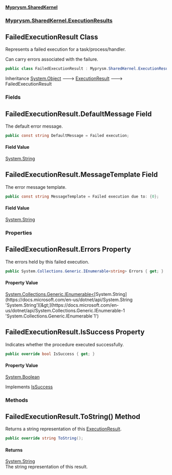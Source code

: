 #### [Myprysm.SharedKernel](index.md 'index')
### [Myprysm.SharedKernel.ExecutionResults](index.md#Myprysm_SharedKernel_ExecutionResults 'Myprysm.SharedKernel.ExecutionResults')
## FailedExecutionResult Class
Represents a failed execution for a task/process/handler.  
  
Can carry errors associated with the failure.  
```csharp
public class FailedExecutionResult : Myprysm.SharedKernel.ExecutionResults.ExecutionResult
```

Inheritance [System.Object](https://docs.microsoft.com/en-us/dotnet/api/System.Object 'System.Object') &#129106; [ExecutionResult](Myprysm_SharedKernel_ExecutionResults_ExecutionResult.md 'Myprysm.SharedKernel.ExecutionResults.ExecutionResult') &#129106; FailedExecutionResult  
### Fields
<a name='Myprysm_SharedKernel_ExecutionResults_FailedExecutionResult_DefaultMessage'></a>
## FailedExecutionResult.DefaultMessage Field
The default error message.  
```csharp
public const string DefaultMessage = Failed execution;
```
#### Field Value
[System.String](https://docs.microsoft.com/en-us/dotnet/api/System.String 'System.String')
  
<a name='Myprysm_SharedKernel_ExecutionResults_FailedExecutionResult_MessageTemplate'></a>
## FailedExecutionResult.MessageTemplate Field
The error message template.  
```csharp
public const string MessageTemplate = Failed execution due to: {0};
```
#### Field Value
[System.String](https://docs.microsoft.com/en-us/dotnet/api/System.String 'System.String')
  
### Properties
<a name='Myprysm_SharedKernel_ExecutionResults_FailedExecutionResult_Errors'></a>
## FailedExecutionResult.Errors Property
The errors held by this failed execution.  
```csharp
public System.Collections.Generic.IEnumerable<string> Errors { get; }
```
#### Property Value
[System.Collections.Generic.IEnumerable&lt;](https://docs.microsoft.com/en-us/dotnet/api/System.Collections.Generic.IEnumerable-1 'System.Collections.Generic.IEnumerable`1')[System.String](https://docs.microsoft.com/en-us/dotnet/api/System.String 'System.String')[&gt;](https://docs.microsoft.com/en-us/dotnet/api/System.Collections.Generic.IEnumerable-1 'System.Collections.Generic.IEnumerable`1')
  
<a name='Myprysm_SharedKernel_ExecutionResults_FailedExecutionResult_IsSuccess'></a>
## FailedExecutionResult.IsSuccess Property
Indicates whether the procedure executed successfully.  
```csharp
public override bool IsSuccess { get; }
```
#### Property Value
[System.Boolean](https://docs.microsoft.com/en-us/dotnet/api/System.Boolean 'System.Boolean')

Implements [IsSuccess](Myprysm_SharedKernel_ExecutionResults_IExecutionResult.md#Myprysm_SharedKernel_ExecutionResults_IExecutionResult_IsSuccess 'Myprysm.SharedKernel.ExecutionResults.IExecutionResult.IsSuccess')  
  
### Methods
<a name='Myprysm_SharedKernel_ExecutionResults_FailedExecutionResult_ToString()'></a>
## FailedExecutionResult.ToString() Method
Returns a string representation of this [ExecutionResult](Myprysm_SharedKernel_ExecutionResults_ExecutionResult.md 'Myprysm.SharedKernel.ExecutionResults.ExecutionResult').  
```csharp
public override string ToString();
```
#### Returns
[System.String](https://docs.microsoft.com/en-us/dotnet/api/System.String 'System.String')  
The string representation of this result.
  

